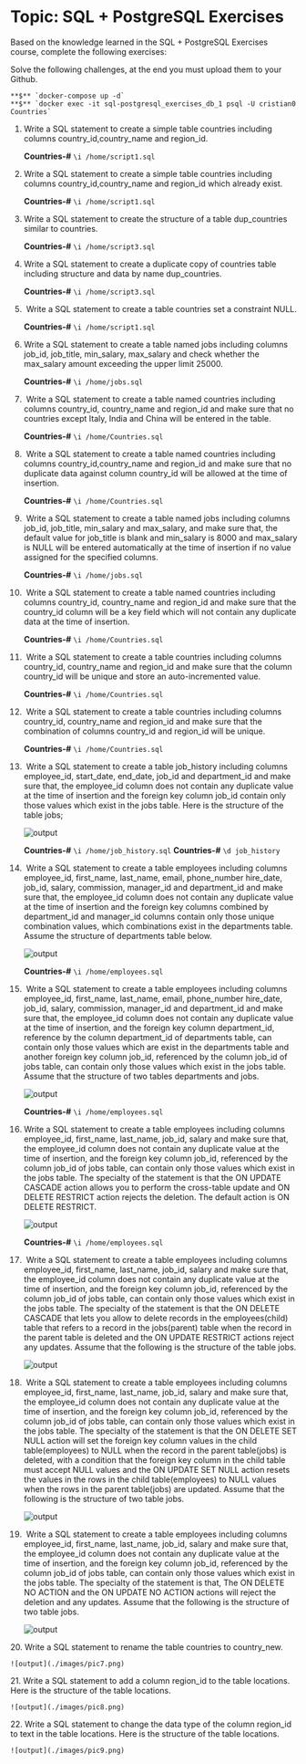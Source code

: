 # Topic:​ SQL + PostgreSQL Exercises
Based on the knowledge learned in the SQL + PostgreSQL Exercises
course, complete the following exercises:

Solve the following challenges, at the end you must upload them to
your Github.

    **$** `docker-compose up -d`
    **$** `docker exec -it sql-postgresql_exercises_db_1 psql -U cristian0 Countries`

1. Write a SQL statement to create a simple table countries including columns
country_id,country_name and region_id.

    **Countries-#** `\i /home/script1.sql`

2. Write a SQL statement to create a simple table countries including columns
country_id,country_name and region_id which already exist.

    **Countries-#** `\i /home/script1.sql`

3. Write a SQL statement to create the structure of a table dup_countries
similar to countries.

    **Countries-#** `\i /home/script3.sql`

4. Write a SQL statement to create a duplicate copy of countries table
including structure and data by name dup_countries.

    **Countries-#** `\i /home/script3.sql`

5. ​ Write a SQL statement to create a table countries set a constraint NULL.

    **Countries-#** `\i /home/script1.sql`

6. Write a SQL statement to create a table named jobs including columns
job_id, job_title, min_salary, max_salary and check whether the max_salary
amount exceeding the upper limit 25000.

    **Countries-#** `\i /home/jobs.sql`

7. ​ Write a SQL statement to create a table named countries including columns
country_id, country_name and region_id and make sure that no countries
except Italy, India and China will be entered in the table.

    **Countries-#** `\i /home/Countries.sql`

8. ​ Write a SQL statement to create a table named countries including columns
country_id,country_name and region_id and make sure that no duplicate data
against column country_id will be allowed at the time of insertion.

    **Countries-#** `\i /home/Countries.sql`

9. ​ Write a SQL statement to create a table named jobs including columns
job_id, job_title, min_salary and max_salary, and make sure that, the default
value for job_title is blank and min_salary is 8000 and max_salary is NULL will
be entered automatically at the time of insertion if no value assigned for the
specified columns.

    **Countries-#** `\i /home/jobs.sql`

10. ​ Write a SQL statement to create a table named countries including
columns country_id, country_name and region_id and make sure that the
country_id column will be a key field which will not contain any duplicate data
at the time of insertion.

    **Countries-#** `\i /home/Countries.sql`

11. ​ Write a SQL statement to create a table countries including columns
country_id, country_name and region_id and make sure that the column
country_id will be unique and store an auto-incremented value.

    **Countries-#** `\i /home/Countries.sql`

12. ​ Write a SQL statement to create a table countries including columns
country_id, country_name and region_id and make sure that the combination
of columns country_id and region_id will be unique.

    **Countries-#** `\i /home/Countries.sql`

13. ​ Write a SQL statement to create a table job_history including columns
employee_id, start_date, end_date, job_id and department_id and make sure
that, the employee_id column does not contain any duplicate value at the time
of insertion and the foreign key column job_id contain only those values which
exist in the jobs table.
Here is the structure of the table jobs;

    ![output](./images/pic0.png)

    **Countries-#** `\i /home/job_history.sql`
    **Countries-#** `\d job_history`

14. ​ Write a SQL statement to create a table employees including columns
employee_id, first_name, last_name, email, phone_number hire_date, job_id,
salary, commission, manager_id and department_id and make sure that, the
employee_id column does not contain any duplicate value at the time of
insertion and the foreign key columns combined by department_id and
manager_id columns contain only those unique combination values, which
combinations exist in the departments table.
Assume the structure of departments table below.

    ![output](./images/pic1.png)

    **Countries-#** `\i /home/employees.sql`

15. ​ Write a SQL statement to create a table employees including columns
employee_id, first_name, last_name, email, phone_number hire_date, job_id,
salary, commission, manager_id and department_id and make sure that, the 
employee_id column does not contain any duplicate value at the time of
insertion, and the foreign key column department_id, reference by the column
department_id of departments table, can contain only those values which are
exist in the departments table and another foreign key column job_id,
referenced by the column job_id of jobs table, can contain only those values
which exist in the jobs table.
Assume that the structure of two tables departments and jobs.

    ![output](./images/pic2.png)

    **Countries-#** `\i /home/employees.sql`

16. ​Write a SQL statement to create a table employees including columns
employee_id, first_name, last_name, job_id, salary and make sure that, the
employee_id column does not contain any duplicate value at the time of
insertion, and the foreign key column job_id, referenced by the column job_id
of jobs table, can contain only those values which exist in the jobs table. The
specialty of the statement is that the ON UPDATE CASCADE action allows
you to perform the cross-table update and ON DELETE RESTRICT action
rejects the deletion. The default action is ON DELETE RESTRICT.

    ![output](./images/pic3.png)

    **Countries-#** `\i /home/employees.sql`

17. ​ Write a SQL statement to create a table employees including columns
employee_id, first_name, last_name, job_id, salary and make sure that, the
employee_id column does not contain any duplicate value at the time of
insertion, and the foreign key column job_id, referenced by the column job_id
of jobs table, can contain only those values which exist in the jobs table. The
specialty of the statement is that the ON DELETE CASCADE that lets you
allow to delete records in the employees(child) table that refers to a record in
the jobs(parent) table when the record in the parent table is deleted and the
ON UPDATE RESTRICT actions reject any updates.
Assume that the following is the structure of the table jobs.

    ![output](./images/pic4.png)

18. ​ Write a SQL statement to create a table employees including columns
employee_id, first_name, last_name, job_id, salary and make sure that, the
employee_id column does not contain any duplicate value at the time of
insertion, and the foreign key column job_id, referenced by the column job_id
of jobs table, can contain only those values which exist in the jobs table. The
specialty of the statement is that the ON DELETE SET NULL action will set
the foreign key column values in the child table(employees) to NULL when the
record in the parent table(jobs) is deleted, with a condition that the foreign key
column in the child table must accept NULL values and the ON UPDATE SET
NULL action resets the values in the rows in the child table(employees) to
NULL values when the rows in the parent table(jobs) are updated.
Assume that the following is the structure of two table jobs.

    ![output](./images/pic5.png)

19. ​ Write a SQL statement to create a table employees including columns
employee_id, first_name, last_name, job_id, salary and make sure that, the
employee_id column does not contain any duplicate value at the time of
insertion, and the foreign key column job_id, referenced by the column job_id
of jobs table, can contain only those values which exist in the jobs table. The
specialty of the statement is that, The ON DELETE NO ACTION and the ON
UPDATE NO ACTION actions will reject the deletion and any updates.
Assume that the following is the structure of two table jobs.

    ![output](./images/pic6.png)

20.​ Write a SQL statement to rename the table countries to country_new.

    ![output](./images/pic7.png)

21.​ Write a SQL statement to add a column region_id to the table locations.
Here is the structure of the table locations.

    ![output](./images/pic8.png)

22.​ Write a SQL statement to change the data type of the column region_id to
text in the table locations.
Here is the structure of the table locations.

    ![output](./images/pic9.png)
